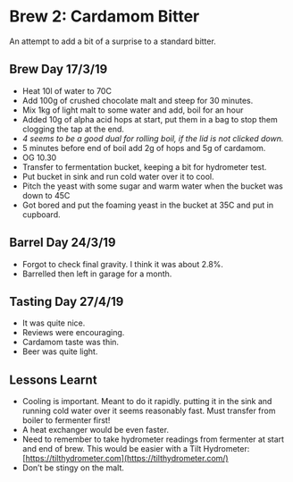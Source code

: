 # Brew 2: Cardamom Bitter

An attempt to add a bit of a surprise to a standard bitter.

## Brew Day 17/3/19

- Heat 10l of water to 70C
- Add 100g of crushed chocolate malt and steep for 30 minutes. 
- Mix 1kg of light malt to some water and add, boil for an hour
- Added 10g of alpha acid hops at start, put them in a bag to stop them clogging the tap at the end. 
- *4 seems to be a good dual for rolling boil, if the lid is not clicked down.* 
- 5 minutes before end of boil add 2g of hops and 5g of cardamom. 
- OG 10.30
- Transfer to fermentation bucket, keeping a bit for hydrometer test. 
- Put bucket in sink and run cold water over it to cool. 
- Pitch the yeast with some sugar and warm water when the bucket was down to 45C
- Got bored and put the foaming yeast in the bucket at 35C and put in cupboard. 

## Barrel Day 24/3/19

- Forgot to check final gravity. I think it was about 2.8%. 
- Barrelled then left in garage for a month.

## Tasting Day 27/4/19

- It was quite nice. 
- Reviews were encouraging.
- Cardamom taste was thin.
- Beer was quite light.

## Lessons Learnt

- Cooling is important. Meant to do it rapidly. putting it in the sink and running cold water over it seems reasonably fast. Must transfer from boiler to fermenter first!
- A heat exchanger would be even faster.
- Need to remember to take hydrometer readings from fermenter at start and end of brew. This would be easier with a Tilt Hydrometer: [https://tilthydrometer.com](https://tilthydrometer.com/)
- Don’t be stingy on the malt.